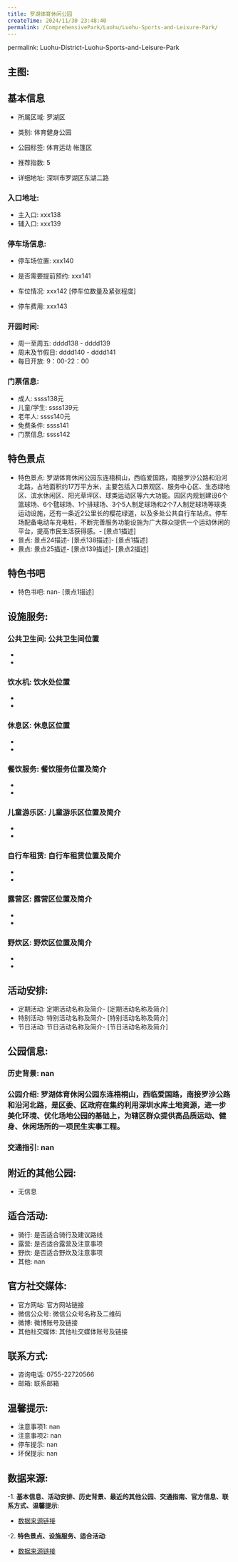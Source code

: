 ```yaml
---
title: 罗湖体育休闲公园
createTime: 2024/11/30 23:48:40
permalink: /ComprehensivePark/Luohu/Luohu-Sports-and-Leisure-Park/
---
```

permalink: Luohu-District-Luohu-Sports-and-Leisure-Park
<!-- ## 游玩路径: -->


## 主图:
<ImageCard
image="https://cgj.sz.gov.cn/img/4/4005/4005932/10775162.png"
title= "罗湖体育休闲公园"
description= "罗湖体育休闲公园东连梧桐山，西临爱国路，南接罗沙公路和沿河北路，是区委、区政府在集约利用深圳水库土地资源，进一步美化环境、优化场地公园的基础上，为辖区群众提供高"
date="2024/11/30"
href="/"
author="深圳公园"
/>

## 基本信息

- 所属区域: 罗湖区

- 类别: 体育健身公园

- 公园标签: 体育运动 帐篷区

- 推荐指数: 5

- 详细地址: 深圳市罗湖区东湖二路

### 入口地址:
- 主入口: xxx138
- 辅入口: xxx139
### 停车场信息:
- 停车场位置: xxx140

- 是否需要提前预约: xxx141

- 车位情况: xxx142 [停车位数量及紧张程度]

- 停车费用: xxx143

### 开园时间:
- 周一至周五: dddd138 - dddd139
- 周末及节假日: dddd140 - dddd141
- 每日开放: 9：00-22：00

### 门票信息:
- 成人: ssss138元
- 儿童/学生: ssss139元
- 老年人: ssss140元
- 免费条件: ssss141
- 门票信息: ssss142
## 特色景点
- 特色景点: 罗湖体育休闲公园东连梧桐山，西临爱国路，南接罗沙公路和沿河北路，占地面积约17万平方米，主要包括入口景观区、服务中心区、生态绿地区、滨水休闲区、阳光草坪区、球类运动区等六大功能。园区内规划建设6个篮球场、6个毽球场、1个排球场、3个5人制足球场和2个7人制足球场等球类运动设施，还有一条近2公里长的樱花绿道，以及多处公共自行车站点。停车场配备电动车充电桩，不断完善服务功能设施为广大群众提供一个运动休闲的平台，提高市民生活获得感。- [景点1描述]
- 景点: 景点24描述- [景点138描述]- [景点1描述]
- 景点: 景点25描述- [景点139描述]- [景点2描述]
## 特色书吧
- 特色书吧: nan- [景点1描述]
## 设施服务:
### 公共卫生间: 公共卫生间位置
- 
- 
### 饮水机: 饮水处位置
- 
- 
### 休息区: 休息区位置
- 
- 
### 餐饮服务: 餐饮服务位置及简介
- 
- 
### 儿童游乐区: 儿童游乐区位置及简介
- 
- 
### 自行车租赁: 自行车租赁位置及简介
- 
- 
### 露营区: 露营区位置及简介
- 
- 
### 野炊区: 野炊区位置及简介

- 
- 
## 活动安排:
- 定期活动: 定期活动名称及简介- [定期活动名称及简介]
- 特别活动: 特别活动名称及简介- [特别活动名称及简介]
- 节日活动: 节日活动名称及简介- [节日活动名称及简介]
## 公园信息:
### 历史背景: nan
### 公园介绍: 罗湖体育休闲公园东连梧桐山，西临爱国路，南接罗沙公路和沿河北路，是区委、区政府在集约利用深圳水库土地资源，进一步美化环境、优化场地公园的基础上，为辖区群众提供高品质运动、健身、休闲场所的一项民生实事工程。
### 交通指引: nan

## 附近的其他公园:
- 无信息

## 适合活动:
- 骑行: 是否适合骑行及建议路线
- 露营: 是否适合露营及注意事项
- 野炊: 是否适合野炊及注意事项
- 其他: nan

## 官方社交媒体:
- 官方网站: 官方网站链接
- 微信公众号: 微信公众号名称及二维码
- 微博: 微博账号及链接
- 其他社交媒体: 其他社交媒体账号及链接

## 联系方式:
- 咨询电话: 0755-22720566
- 邮箱: 联系邮箱

## 温馨提示:
- 注意事项1: nan
- 注意事项2: nan
- 停车提示: nan
- 环保提示: nan

## 数据来源:
-1. **基本信息、活动安排、历史背景、最近的其他公园、交通指南、官方信息、联系方式、温馨提示**:
- [数据来源链接](https://cgj.sz.gov.cn/xsmh/gysz/csgy/content/post_10775162.html)

-2. **特色景点、设施服务、适合活动**:
- [数据来源链接](https://cgj.sz.gov.cn/xsmh/gysz/csgy/content/post_10775162.html)

